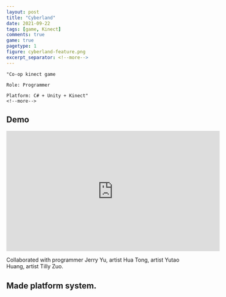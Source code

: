 ```yaml
---
layout: post
title: "Cyberland"
date: 2021-09-22
tags: [game, Kinect]
comments: true
game: true
pagetype: 1
figure: cyberland-feature.png
excerpt_separator: <!--more-->
---
```


    "Co-op kinect game

    Role: Programmer

    Platform: C# + Unity + Kinect"
    <!--more-->

## Demo
<iframe width="560" height="315" src="https://www.youtube.com/embed/NabUOkgpaI8" frameborder="0" allow="accelerometer; autoplay; encrypted-media; gyroscope; picture-in-picture" allowfullscreen></iframe>

Collaborated with programmer Jerry Yu, artist Hua Tong, artist Yutao Huang, artist Tilly Zuo.


## Made platform system.